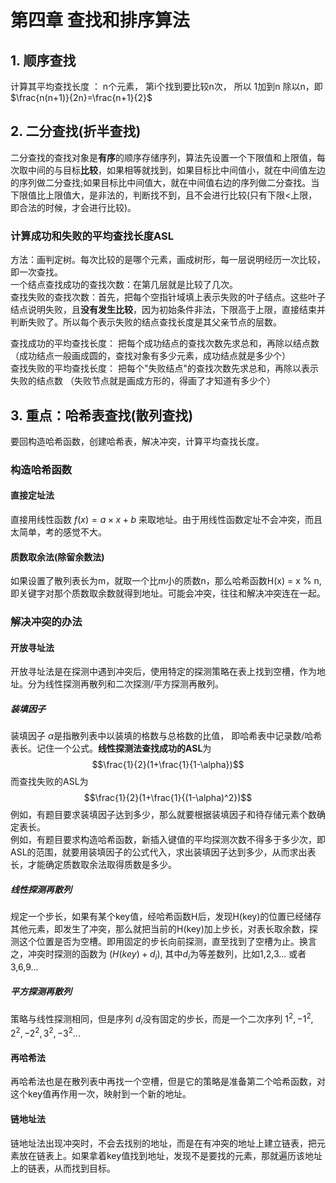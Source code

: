 # 第四章 查找和排序算法
## 1. 顺序查找
计算其平均查找长度 ： n个元素， 第i个找到要比较n次， 所以 1加到n 除以n，即 $\frac{n(n+1)}{2n}=\frac{n+1}{2}$
## 2. 二分查找(折半查找)
二分查找的查找对象是**有序**的顺序存储序列，算法先设置一个下限值和上限值，每次取中间的与目标**比较**，如果相等就找到，如果目标比中间值小，就在中间值左边的序列做二分查找;如果目标比中间值大，就在中间值右边的序列做二分查找。当下限值比上限值大，是非法的，判断找不到，且不会进行比较(只有下限<上限，即合法的时候，才会进行比较)。
### 计算成功和失败的平均查找长度ASL
方法：画判定树。每次比较的是哪个元素，画成树形，每一层说明经历一次比较，即一次查找。  
一个结点查找成功的查找次数：在第几层就是比较了几次。  
查找失败的查找次数：首先，把每个空指针域填上表示失败的叶子结点。这些叶子结点说明失败，且**没有发生比较**，因为初始条件非法，下限高于上限，直接结束并判断失败了。所以每个表示失败的结点查找长度是其父亲节点的层数。

查找成功的平均查找长度： 把每个成功结点的查找次数先求总和，再除以结点数  （成功结点一般画成圆的，查找对象有多少元素，成功结点就是多少个）   
查找失败的平均查找长度： 把每个"失败结点"的查找次数先求总和，再除以表示失败的结点数  （失败节点就是画成方形的，得画了才知道有多少个）  

## 3. 重点：哈希表查找(散列查找)
要回构造哈希函数，创建哈希表，解决冲突，计算平均查找长度。
### 构造哈希函数
#### 直接定址法
直接用线性函数 $f(x)=a \times x+b$ 来取地址。由于用线性函数定址不会冲突，而且太简单，考的感觉不大。
#### 质数取余法(除留余数法)
如果设置了散列表长为m，就取一个比m小的质数n，那么哈希函数H(x) = x % n, 即关键字对那个质数取余数就得到地址。可能会冲突，往往和解决冲突连在一起。
### 解决冲突的办法
#### 开放寻址法
开放寻址法是在探测中遇到冲突后，使用特定的探测策略在表上找到空槽，作为地址。分为线性探测再散列和二次探测/平方探测再散列。
##### 装填因子
装填因子 $\alpha$是指散列表中以装填的格数与总格数的比值， 即哈希表中记录数/哈希表长。记住一个公式。**线性探测法查找成功的ASL**为 $$\frac{1}{2}(1+\frac{1}{1-\alpha})$$
而查找失败的ASL为 $$\frac{1}{2}(1+\frac{1}{(1-\alpha)^2})$$
例如，有题目要求装填因子达到多少，那么就要根据装填因子和待存储元素个数确定表长。  
例如，有题目要求构造哈希函数，新插入键值的平均探测次数不得多于多少次，即ASL的范围，就要用装填因子的公式代入，求出装填因子达到多少，从而求出表长，才能确定质数取余法取得质数是多少。
##### 线性探测再散列
规定一个步长，如果有某个key值，经哈希函数H后，发现H(key)的位置已经储存其他元素，即发生了冲突，那么就把当前的H(key)加上步长，对表长取余数，探测这个位置是否为空槽。即用固定的步长向前探测，直至找到了空槽为止。换言之，冲突时探测的函数为 $(H(key)+d_i)%m$, 其中$d_i$为等差数列，比如1,2,3... 或者3,6,9...
##### 平方探测再散列
策略与线性探测相同，但是序列 $d_i$没有固定的步长，而是一个二次序列 $1^2,-1^2,2^2,-2^2,3^2,-3^2...$
#### 再哈希法
再哈希法也是在散列表中再找一个空槽，但是它的策略是准备第二个哈希函数，对这个key值再作用一次，映射到一个新的地址。
#### 链地址法
链地址法出现冲突时，不会去找别的地址，而是在有冲突的地址上建立链表，把元素放在链表上。如果拿着key值找到地址，发现不是要找的元素，那就遍历该地址上的链表，从而找到目标。


